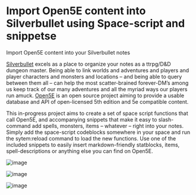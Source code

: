 # Import Open5E content into Silverbullet using Space-script and snippetse
Import Open5E content into your Silverbullet notes

[Silverbullet](https://silverbullet.md/) excels as a place to organize your notes as a ttrpg/D&D dungeon master. Being able to link worlds and adventures and players and player characters and monsters and locations – and being able to query between them all – can help the most scatter-brained forever-DM’s among us keep track of our many adventures and all the myriad ways our players run amuck.
[Open5E](https://open5e.com/) is an open source project aiming to provide a usable database and API of open-licensed 5th edition and 5e compatible content.

This in-progress project aims to create a set of space script functions that call Open5E, and accompanying snippets that make it easy to slash-command add spells, monsters, items – whatever – right into your notes. Simply add the space-script codeblocks somewhere in your space and run the sytem:reload command to load the new functions. Use one of the included snippets to easily insert markdown-friendly statblocks, items, spell-descriptions or anything else you can find on Open5E.

![image](https://github.com/SONDLecT/silverbullet-open5e/assets/74430318/67be22d9-2667-41c6-b5e2-5d8d7dd7cc4f)

![image](https://github.com/SONDLecT/silverbullet-open5e/assets/74430318/2b1c27e9-1b85-4ca4-ae56-d2685a501089)

![image](https://github.com/SONDLecT/silverbullet-open5e/assets/74430318/3dbb3c61-b76a-4485-9d3e-6cadedb1bd77)
